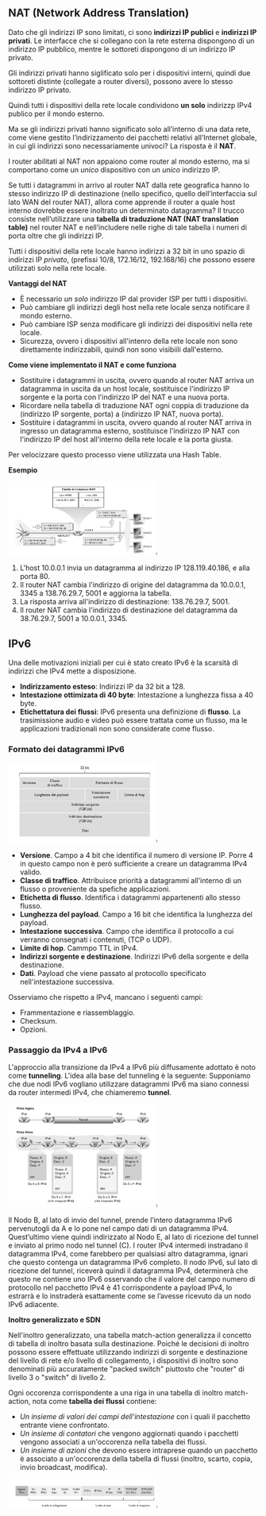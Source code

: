 ## NAT (Network Address Translation)

Dato che gli indirizzi IP sono limitati, ci sono **indirizzi IP publici** e **indirizzi IP privati**. Le interfacce che si collegano con la rete esterna dispongono di un indirizzo IP pubblico, mentre le sottoreti dispongono di un indirizzo IP privato.

Gli indirizzi privati hanno siglificato solo per i dispositivi interni, quindi due sottoreti distinte (collegate a router diversi), possono avere lo stesso indirizzo IP privato.

Quindi tutti i dispositivi della rete locale condividono **un solo** indirizzp IPv4 publico per il mondo esterno.

Ma se gli indirizzi privati hanno significato solo all’interno di una data rete, come viene gestito l’indirizzamento dei pacchetti relativi all’Internet globale, in cui gli indirizzi sono necessariamente univoci? La risposta è il **NAT**.

I router abilitati al NAT non appaiono come router al mondo esterno, ma si comportano come un *unico* dispositivo con un *unico* indirizzo IP.

Se tutti i datagrammi in arrivo al router NAT dalla rete geografica hanno lo stesso indirizzo IP di destinazione (nello specifico, quello dell’interfaccia sul lato WAN del router NAT), allora come apprende il router a quale host interno dovrebbe essere inoltrato un determinato datagramma? Il trucco consiste nell’utilizzare una **tabella di traduzione NAT (NAT translation table)** nel router NAT e
nell’includere nelle righe di tale tabella i numeri di porta oltre che gli indirizzi IP.

Tutti i dispositivi della rete locale hanno indirizzi a 32 bit in uno spazio di indirizzi IP *privato*, (prefissi 10/8, 172.16/12, 192.168/16) che possono essere utilizzati solo nella rete locale.

**Vantaggi del NAT**

- È necessario *un solo* indirizzo IP dal provider ISP per tutti i dispositivi.
- Può cambiare gli indirizzi degli host nella rete locale senza notificare il mondo esterno.
- Può cambiare ISP senza modificare gli indirizzi dei dispositivi nella rete locale.
- Sicurezza, ovvero i dispositivi all'intenro della rete locale non sono direttamente indirizzabili, quindi non sono visibiili dall'esterno.

**Come viene implementato il NAT e come funziona**

- Sostituire i datagrammi in uscita, ovvero quando al router NAT arriva un datagramma in uscita da un host locale, sostituisce l'indirizzo IP sorgente e la porta con l'indirizzo IP del NAT e una nuova porta.
- Ricordare nella tabella di traduzione NAT ogni coppia di traduzione da (indirizzo IP sorgente, porta) a (indirizzo IP NAT, nuova porta).  
- Sostituire i datagrammi in uscita, ovvero quando al router NAT arriva in ingresso un datagramma esterno, sostituisce l'indirizzo IP NAT con l'indirizzo IP del host all'interno della rete locale e la porta giusta.

Per velocizzare questo processo viene utilizzata una Hash Table.

**Esempio**

<img src="img/NAT.png" width="300">

1. L'host 10.0.0.1 invia un datagramma al indirizzo IP 128.119.40.186, e alla porta 80.
2. Il router NAT cambia l'indirizzo di origine del datagramma da 10.0.0.1, 3345 a 138.76.29.7, 5001 e aggiorna la tabella.
3. La risposta arriva all'indirizzo di destinazione: 138.76.29.7, 5001.
4. Il router NAT cambia l'indirizzo di destinazione del datagramma da 38.76.29.7, 5001 a 10.0.0.1, 3345.

## IPv6

Una delle motivazioni iniziali per cui è stato creato IPv6 è la scarsità di indirizzi che IPv4 mette a disposizione.

- **Indirizzamento esteso**: Indirizzi IP da 32 bit a 128.
- **Intestazione ottimizata di 40 byte**: Intestazione a lunghezza fissa a 40 byte.
- **Etichettatura dei flussi**: IPv6 presenta una definizione di **flusso**. La trasimissione audio e video può essere trattata come un flusso, ma le applicazioni tradizionali non sono considerate come flusso.

### Formato dei datagrammi IPv6

<img src="img/ipv6.png" width="300" />

- **Versione**. Campo a 4 bit che identifica il numero di versione IP. Porre 4 in questo campo non è però sufficiente a creare un datagramma IPv4 valido.
- **Classe di traffico**. Attribuisce priorità a datagrammi all'interno di un flusso o proveniente da spefiche applicazioni.
- **Etichetta di flusso**. Identifica i datagrammi appartenenti allo stesso flusso.
- **Lunghezza del payload**. Campo a 16 bit che identifica la lunghezza del payload.
- **Intestazione successiva**. Campo che identifica il protocollo a cui verranno consegnati i contenuti, (TCP o UDP).
- **Limite di hop**. Cammpo TTL in IPv4.
- **Indirizzi sorgente e destinazione**. Indirizzi IPv6 della sorgente e della destinazione.
- **Dati**. Payload che viene passato al protocollo specificato nell'intestazione successiva.

Osserviamo che rispetto a IPv4, mancano i seguenti campi:

- Frammentazione e riassemblaggio.
- Checksum.
- Opzioni.

### Passaggio da IPv4 a IPv6

L'approccio alla transizione da IPv4 a IPv6 più diffusamente adottato è noto come **tunneling**. L'idea alla base del tunneling è la seguente: Supponiamo che due nodi IPv6 vogliano utilizzare datagrammi IPv6 ma siano connessi da router intermedi IPv4, che chiameremo **tunnel**.

<img src="img/ipv4_ipv6.png" width="300" />

Il Nodo B, al lato di invio del tunnel, prende l’intero datagramma IPv6 pervenutogli da A e lo pone nel campo dati di un datagramma IPv4. Quest’ultimo viene quindi indirizzato al Nodo E, al lato di ricezione del tunnel e inviato al primo nodo nel tunnel (C). I router IPv4 intermedi instradano il datagramma IPv4, come farebbero per qualsiasi altro datagramma, ignari che questo contenga un datagramma IPv6 completo. Il nodo IPv6, sul lato di ricezione del tunnel, riceverà quindi il datagramma IPv4, determinerà che questo ne contiene uno IPv6 osservando che il valore del campo numero di protocollo nel pacchetto IPv4 è 41 corrispondente a payload IPv4, lo estrarrà e lo instraderà esattamente come se l’avesse ricevuto da un nodo IPv6 adiacente.

**Inoltro generalizzato e SDN**

Nell'inoltro generalizzato, una tabella match-action generalizza il concetto di tabella di inoltro basata sulla destinazione. Poiché le decisioni di inoltro possono essere effettuate utilizzando indirizzi di sorgente e destinazione del livello di rete e/o livello di collegamento, i dispositivi di inoltro sono denominati più accuratamente "packed switch" piuttosto che "router" di livello 3 o "switch" di livello 2.

Ogni occorenza corrispondente a una riga in una tabella di inoltro match-action, nota come **tabella dei flussi** contiene:

- *Un insieme di valori dei campi dell'intestazione* con i quali il pacchetto entrante viene confrontato.
- *Un insieme di contatori* che vengono aggiornati quando i pacchetti vengono associati a un'occorenza nella tabella dei flussi.
- *Un insieme di azioni* che devono essere intraprese quando un pacchetto è associato a un'occorenza della tabella di flussi (inoltro, scarto, copia, invio broadcast, modifica).

<img src="img/openflow.png" width="300">

